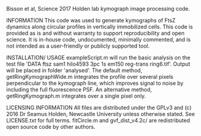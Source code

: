 Bisson et al, Science 2017
Holden lab kymograph image processing code.

INFORMATION
This code was used to generate kymographs of FtsZ dynamics along circular
profiles in vertically immobilized cells.
This code is provided as is and without warranty to support reproducibility and open science.
It is in-house code, undocumented, minimally commented, and is not intended as a
user-friendly or publicly supported tool.

INSTALLATION/ USAGE
exampleScript.m will run the basic analysis on the test file 'DATA ftsz sam1
hilo4593 3pc 1s em150 reg-trans ring6.tif'. Output will be placed in folder
'analysed'.
The default method, getRingKymographWide.m integrates the profile over several
pixels perpendicular to the kymograph line, which improves signal to noise by
including the full fluorescence PSF. An alternative method, getRingKymograph.m
integrates over a single pixel only.

LICENSING INFORMATION
All files are distributed under the GPLv3 and (c) 2016 Dr Seamus Holden, Newcastle University unless
otherwise stated. See LICENSE.txt for full terms.
fitCircle.m and gvf_dist_v4.2c/ are redistributed open source code by other
authors.
